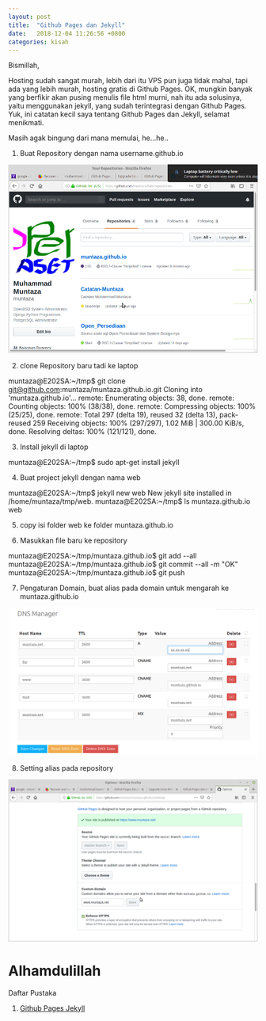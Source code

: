 ```yaml
---
layout: post
title:  "Github Pages dan Jekyll"
date:   2018-12-04 11:26:56 +0800
categories: kisah
---
```


Bismillah,

Hosting sudah sangat murah, lebih dari itu VPS pun juga tidak mahal, tapi ada yang lebih murah, hosting gratis di Github Pages. OK, mungkin banyak yang berfikir akan pusing menulis file html murni, nah itu ada solusinya, yaitu menggunakan jekyll, yang sudah terintegrasi dengan Github Pages. Yuk, ini catatan kecil saya tentang Github Pages dan Jekyll, selamat menikmati.

Masih agak bingung dari mana memulai, he...he..

1. Buat Repository dengan nama username.github.io

![Gambar1](/assets/github1.png)

2. clone Repository baru tadi ke laptop



muntaza@E202SA:~/tmp$ git clone git@github.com:muntaza/muntaza.github.io.git
Cloning into 'muntaza.github.io'...
remote: Enumerating objects: 38, done.
remote: Counting objects: 100% (38/38), done.
remote: Compressing objects: 100% (25/25), done.
remote: Total 297 (delta 19), reused 32 (delta 13), pack-reused 259
Receiving objects: 100% (297/297), 1.02 MiB | 300.00 KiB/s, done.
Resolving deltas: 100% (121/121), done.


3. Install jekyll di laptop

muntaza@E202SA:~/tmp$ sudo apt-get install jekyll

4. Buat project jekyll dengan nama web

muntaza@E202SA:~/tmp$ jekyll new web
New jekyll site installed in /home/muntaza/tmp/web.
muntaza@E202SA:~/tmp$ ls
muntaza.github.io  web

5. copy isi folder web ke folder muntaza.github.io

6. Masukkan file baru ke repository

muntaza@E202SA:~/tmp/muntaza.github.io$ git add --all
muntaza@E202SA:~/tmp/muntaza.github.io$ git commit --all -m "OK"
muntaza@E202SA:~/tmp/muntaza.github.io$ git push

7. Pengaturan Domain, buat alias pada domain untuk mengarah ke muntaza.github.io

![Gambar2](/assets/domain1.png)

8. Setting alias pada repository

![Gambar3](/assets/github2.png)


# Alhamdulillah


Daftar Pustaka

1. [Github Pages Jekyll](https://www.google.com/search?q=github+pages+jekyll)
